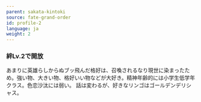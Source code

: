 ```yaml
---
parent: sakata-kintoki
source: fate-grand-order
id: profile-2
language: ja
weight: 2
---
```


### 絆Lv.2で開放

あまりに英雄らしからぬブッ飛んだ格好は、召喚されるなり現世に染まったため。強い物、大きい物、格好いい物などが大好き。精神年齢的には小学生低学年クラス。色恋沙汰には弱い。
話は変わるが、好きなリンゴはゴールデンデリシャス。
